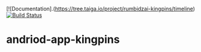 [![Documentation].(https://tree.taiga.io/project/rumbidzai-kingpins/timeline)
[![Build Status](https://travis-ci.com/Vitamin-Cpp/KINGPINS.svg?branch=master)](https://travis-ci.com/Vitamin-Cpp/KINGPINS)
# andriod-app-kingpins
